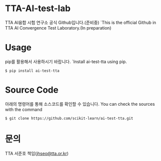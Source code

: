 # TTA-AI-test-lab

TTA AI융합 시험 연구소 공식 Github입니다.(준비중)
`This is the official Github in TTA AI Convergence Test Laboratory.(In preparation)

# Usage
pip를 활용해서 사용하시기 바랍니다.
`Install ai-test-tta using pip.

```shell
$ pip install ai-test-tta
```

# Source Code
아래의 명령어를 통해 소스코드를 확인할 수 있습니다.
You can check the sources with the command

```shell
$ git clone https://github.com/scikit-learn/ai-test-tta.git
```


# 문의
TTA 서준호 책임(jhseo@tta.or.kr)
